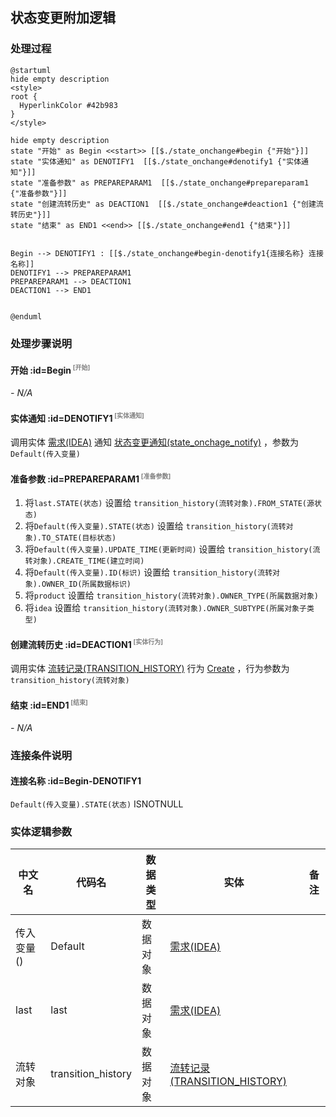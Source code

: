 ## 状态变更附加逻辑 <!-- {docsify-ignore-all} -->

   

### 处理过程

```plantuml
@startuml
hide empty description
<style>
root {
  HyperlinkColor #42b983
}
</style>

hide empty description
state "开始" as Begin <<start>> [[$./state_onchange#begin {"开始"}]]
state "实体通知" as DENOTIFY1  [[$./state_onchange#denotify1 {"实体通知"}]]
state "准备参数" as PREPAREPARAM1  [[$./state_onchange#prepareparam1 {"准备参数"}]]
state "创建流转历史" as DEACTION1  [[$./state_onchange#deaction1 {"创建流转历史"}]]
state "结束" as END1 <<end>> [[$./state_onchange#end1 {"结束"}]]


Begin --> DENOTIFY1 : [[$./state_onchange#begin-denotify1{连接名称} 连接名称]]
DENOTIFY1 --> PREPAREPARAM1
PREPAREPARAM1 --> DEACTION1
DEACTION1 --> END1


@enduml
```


### 处理步骤说明

#### 开始 :id=Begin<sup class="footnote-symbol"> <font color=gray size=1>[开始]</font></sup>



*- N/A*
#### 实体通知 :id=DENOTIFY1<sup class="footnote-symbol"> <font color=gray size=1>[实体通知]</font></sup>



调用实体 [需求(IDEA)](module/ProdMgmt/Idea.md) 通知 [状态变更通知(state_onchage_notify)](module/ProdMgmt/Idea/notify/state_onchage_notify) ，参数为`Default(传入变量)`
#### 准备参数 :id=PREPAREPARAM1<sup class="footnote-symbol"> <font color=gray size=1>[准备参数]</font></sup>



1. 将`last.STATE(状态)` 设置给  `transition_history(流转对象).FROM_STATE(源状态)`
2. 将`Default(传入变量).STATE(状态)` 设置给  `transition_history(流转对象).TO_STATE(目标状态)`
3. 将`Default(传入变量).UPDATE_TIME(更新时间)` 设置给  `transition_history(流转对象).CREATE_TIME(建立时间)`
4. 将`Default(传入变量).ID(标识)` 设置给  `transition_history(流转对象).OWNER_ID(所属数据标识)`
5. 将`product` 设置给  `transition_history(流转对象).OWNER_TYPE(所属数据对象)`
6. 将`idea` 设置给  `transition_history(流转对象).OWNER_SUBTYPE(所属对象子类型)`

#### 创建流转历史 :id=DEACTION1<sup class="footnote-symbol"> <font color=gray size=1>[实体行为]</font></sup>



调用实体 [流转记录(TRANSITION_HISTORY)](module/ProjMgmt/Transition_history.md) 行为 [Create](module/ProjMgmt/Transition_history#行为) ，行为参数为`transition_history(流转对象)`

#### 结束 :id=END1<sup class="footnote-symbol"> <font color=gray size=1>[结束]</font></sup>



*- N/A*


### 连接条件说明
#### 连接名称 :id=Begin-DENOTIFY1

`Default(传入变量).STATE(状态)` ISNOTNULL


### 实体逻辑参数

|    中文名   |    代码名    |  数据类型    |  实体   |备注 |
| --------| --------| -------- | -------- | --------   |
|传入变量(<i class="fa fa-check"/></i>)|Default|数据对象|[需求(IDEA)](module/ProdMgmt/Idea.md)||
|last|last|数据对象|[需求(IDEA)](module/ProdMgmt/Idea.md)||
|流转对象|transition_history|数据对象|[流转记录(TRANSITION_HISTORY)](module/ProjMgmt/Transition_history.md)||
